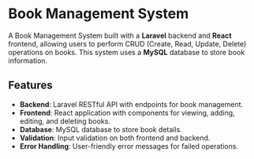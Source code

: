 # Book Management System

A Book Management System built with a **Laravel** backend and **React** frontend, allowing users to perform CRUD (Create, Read, Update, Delete) operations on books. This system uses a **MySQL** database to store book information.

## Features

- **Backend**: Laravel RESTful API with endpoints for book management.
- **Frontend**: React application with components for viewing, adding, editing, and deleting books.
- **Database**: MySQL database to store book details.
- **Validation**: Input validation on both frontend and backend.
- **Error Handling**: User-friendly error messages for failed operations.
